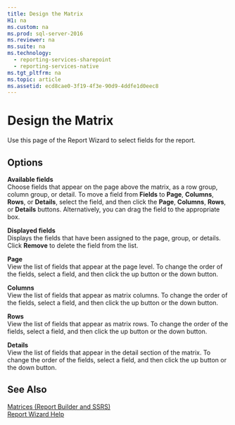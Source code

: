 ```yaml
---
title: Design the Matrix
H1: na
ms.custom: na
ms.prod: sql-server-2016
ms.reviewer: na
ms.suite: na
ms.technology: 
  - reporting-services-sharepoint
  - reporting-services-native
ms.tgt_pltfrm: na
ms.topic: article
ms.assetid: ecd8cae0-3f19-4f3e-90d9-4ddfe1d0eec8
---
```

# Design the Matrix
  Use this page of the Report Wizard to select fields for the report.  
  
## Options  
 **Available fields**  
 Choose fields that appear on the page above the matrix, as a row group, column group, or detail. To move a field from **Fields** to **Page**, **Columns**, **Rows**, or **Details**, select the field, and then click the **Page**, **Columns**, **Rows**, or **Details** buttons. Alternatively, you can drag the field to the appropriate box.  
  
 **Displayed fields**  
 Displays the fields that have been assigned to the page, group, or details. Click **Remove** to delete the field from the list.  
  
 **Page**  
 View the list of fields that appear at the page level. To change the order of the fields, select a field, and then click the up button or the down button.  
  
 **Columns**  
 View the list of fields that appear as matrix columns. To change the order of the fields, select a field, and then click the up button or the down button.  
  
 **Rows**  
 View the list of fields that appear as matrix rows. To change the order of the fields, select a field, and then click the up button or the down button.  
  
 **Details**  
 View the list of fields that appear in the detail section of the matrix. To change the order of the fields, select a field, and then click the up button or the down button.  
  
## See Also  
 [Matrices &#40;Report Builder and SSRS&#41;](../Topic/Matrices%20\(Report%20Builder%20and%20SSRS\).md)   
 [Report Wizard Help](../../Topics/TopicNameNotContainA/Report-Wizard-Help.md)  
  
  